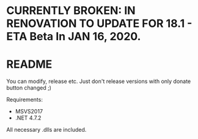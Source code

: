 # CURRENTLY BROKEN: IN RENOVATION TO UPDATE FOR 18.1 - ETA Beta In JAN 16, 2020.
# README #  
You can modify, release etc. Just don't release versions with only donate button changed ;)  
  
Requirements:  
* MSVS2017  
* .NET 4.7.2  
  
All necessary .dlls are included.  
